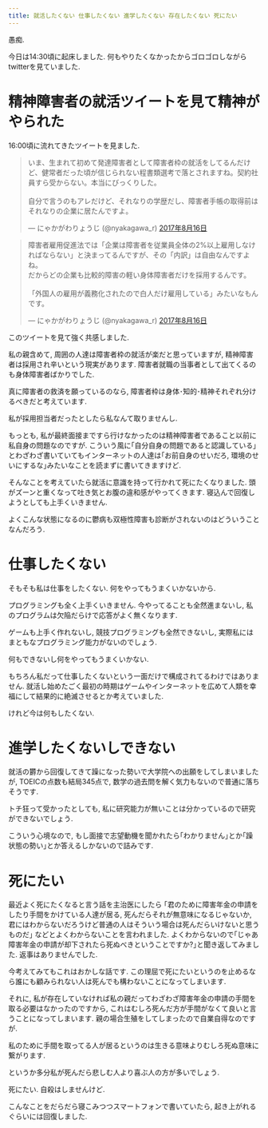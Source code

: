 ```yaml
---
title: 就活したくない 仕事したくない 進学したくない 存在したくない 死にたい
---
```


愚痴.

今日は14:30頃に起床しました.
何もやりたくなかったからゴロゴロしながらtwitterを見ていました.

# 精神障害者の就活ツイートを見て精神がやられた

16:00頃に流れてきたツイートを見ました.

<blockquote class="twitter-tweet" data-lang="ja"><p lang="ja" dir="ltr">いま、生まれて初めて発達障害者として障害者枠の就活をしてるんだけど、健常者だった頃が信じられない程書類選考で落とされますね。契約社員すら受からない。本当にびっくりした。<br /><br />自分で言うのもアレだけど、それなりの学歴だし、障害者手帳の取得前はそれなりの企業に居たんですよ。</p>&mdash; にゃかがわりょうじ (@nyakagawa_r) <a href="https://twitter.com/nyakagawa_r/status/897756635656998912">2017年8月16日</a></blockquote>
<blockquote class="twitter-tweet" data-lang="ja"><p lang="ja" dir="ltr">障害者雇用促進法では「企業は障害者を従業員全体の2%以上雇用しなければならない」と決まってるんですが、その「内訳」は自由なんですよね。<br />だからどの企業も比較的障害の軽い身体障害者だけを採用するんです。<br /><br />「外国人の雇用が義務化されたので白人だけ雇用している」みたいなもんです。</p>&mdash; にゃかがわりょうじ (@nyakagawa_r) <a href="https://twitter.com/nyakagawa_r/status/897776617971306496">2017年8月16日</a></blockquote>

このツイートを見て強く共感しました.

私の親含めて,
周囲の人達は障害者枠の就活が楽だと思っていますが,
精神障害者は採用され辛いという現実があります.
障害者就職の当事者として出てくるのも身体障害者ばかりでした.

真に障害者の救済を願っているのなら,
障害者枠は身体･知的･精神それぞれ分けるべきだと考えています.

私が採用担当者だったとしたら私なんて取りませんし.

もっとも,
私が最終面接まですら行けなかったのは精神障害者であること以前に私自身の問題なのですが.
こういう風に｢自分自身の問題であると認識している｣とわざわざ書いていてもインターネットの人達は｢お前自身のせいだろ,
環境のせいにするな｣みたいなことを読まずに書いてきますけど.

そんなことを考えていたら就活に意識を持って行かれて死にたくなりました.
頭がズーンと重くなって吐き気とお腹の違和感がやってくきます.
寝込んで回復しようとしても上手くいきません.

よくこんな状態になるのに鬱病も双極性障害も診断がされないのはどういうことなんだろう.

# 仕事したくない

そもそも私は仕事をしたくない.
何をやってもうまくいかないから.

プログラミングも全く上手くいきません.
今やってることも全然進まないし,
私のプログラムは欠陥だらけで応答がよく無くなります.

ゲームも上手く作れないし,
競技プログラミングも全然できないし,
実際私にはまともなプログラミング能力がないのでしょう.

何もできないし何をやってもうまくいかない.

もちろん私だって仕事したくないという一面だけで構成されてるわけではありません.
就活し始めたごく最初の時期はゲームやインターネットを広めて人類を幸福にして結果的に絶滅させるとか考えていました.

けれど今は何もしたくない.

# 進学したくないしできない

就活の欝から回復してきて躁になった勢いで大学院への出願をしてしまいましたが,
TOEICの点数も結局345点で,
数学の過去問を解く気力もないので普通に落ちそうです.

トチ狂って受かったとしても,
私に研究能力が無いことは分かっているので研究ができないでしょう.

こういう心境なので,
もし面接で志望動機を聞かれたら｢わかりません｣とか｢躁状態の勢い｣とか答えるしかないので詰みです.

# 死にたい

最近よく死にたくなると言う話を主治医にしたら
｢君のために障害年金の申請をしたり手間をかけている人達が居る, 死んだらそれが無意味になるじゃないか, 君にはわからないだろうけど普通の人はそういう場合は死んだらいけないと思うものだ｣
などとよくわからないことを言われました.
よくわからないので｢じゃあ障害年金の申請が却下されたら死ぬべきということですか?｣と聞き返してみました.
返事はありませんでした.

今考えてみてもこれはおかしな話です.
この理屈で死にたいというのを止めるなら誰にも顧みられない人は死んでも構わないことになってしまいます.

それに,
私が存在していなければ私の親だってわざわざ障害年金の申請の手間を取る必要はなかったのですから,
これはむしろ死んだ方が手間がなくて良いと言うことになってしまいます.
親の場合生殖をしてしまったので自業自得なのですが.

私のために手間を取ってる人が居るというのは生きる意味よりむしろ死ぬ意味に繋がります.

というか多分私が死んだら悲しむ人より喜ぶ人の方が多いでしょう.

死にたい.
自殺はしませんけど.

こんなことをだらだら寝こみつつスマートフォンで書いていたら,
起き上がれるぐらいには回復しました.
